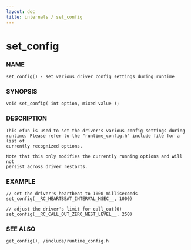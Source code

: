 ```yaml
---
layout: doc
title: internals / set_config
---
```

# set_config

### NAME

    set_config() - set various driver config settings during runtime

### SYNOPSIS

    void set_config( int option, mixed value );

### DESCRIPTION

    This efun is used to set the driver's various config settings during
    runtime. Please refer to the "runtime_config.h" include file for a list of
    currently recognized options.

    Note that this only modifies the currently running options and will not
    persist across driver restarts.

### EXAMPLE

    // set the driver's heartbeat to 1000 milliseconds
    set_config(__RC_HEARTBEAT_INTERVAL_MSEC__, 1000)
    
    // adjust the driver's limit for call_out(0)
    set_config(__RC_CALL_OUT_ZERO_NEST_LEVEL__, 250)

### SEE ALSO

    get_config(), /include/runtime_config.h
